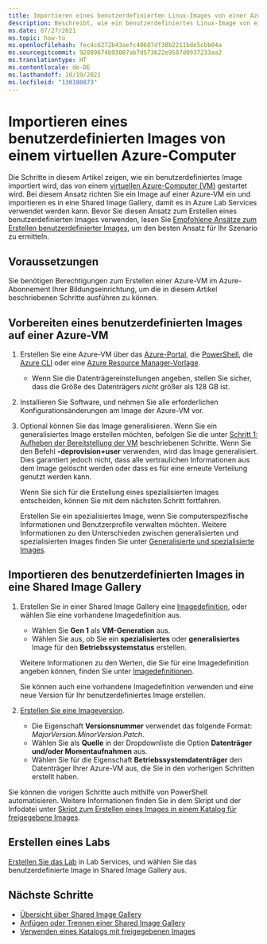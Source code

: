 ```yaml
---
title: Importieren eines benutzerdefinierten Linux-Images von einer Azure-VM
description: Beschreibt, wie ein benutzerdefiniertes Linux-Image von einem virtuellen Azure-Computer importiert wird.
ms.date: 07/27/2021
ms.topic: how-to
ms.openlocfilehash: fec4c6272b43aefc40607df38b2211bde5cbb04a
ms.sourcegitcommit: 92889674b93087ab7d573622e9587d0937233aa2
ms.translationtype: HT
ms.contentlocale: de-DE
ms.lasthandoff: 10/19/2021
ms.locfileid: "130180873"
---
```

# <a name="bring-a-linux-custom-image-from-an-azure-virtual-machine"></a>Importieren eines benutzerdefinierten Images von einem virtuellen Azure-Computer

Die Schritte in diesem Artikel zeigen, wie ein benutzerdefiniertes Image importiert wird, das von einem [virtuellen Azure-Computer (VM)](https://azure.microsoft.com/services/virtual-machines/) gestartet wird. Bei diesem Ansatz richten Sie ein Image auf einer Azure-VM ein und importieren es in eine Shared Image Gallery, damit es in Azure Lab Services verwendet werden kann. Bevor Sie diesen Ansatz zum Erstellen eines benutzerdefinierten Images verwenden, lesen Sie [Empfohlene Ansätze zum Erstellen benutzerdefinierter Images](approaches-for-custom-image-creation.md), um den besten Ansatz für Ihr Szenario zu ermitteln.

## <a name="prerequisites"></a>Voraussetzungen

Sie benötigen Berechtigungen zum Erstellen einer Azure-VM im Azure-Abonnement Ihrer Bildungseinrichtung, um die in diesem Artikel beschriebenen Schritte ausführen zu können.

## <a name="prepare-a-custom-image-on-an-azure-vm"></a>Vorbereiten eines benutzerdefinierten Images auf einer Azure-VM

1. Erstellen Sie eine Azure-VM über das [Azure-Portal](../virtual-machines/windows/quick-create-portal.md), die [PowerShell](../virtual-machines/windows/quick-create-powershell.md), die [Azure CLI](../virtual-machines/windows/quick-create-cli.md) oder eine [Azure Resource Manager-Vorlage](../virtual-machines/windows/quick-create-template.md).
    
    - Wenn Sie die Datenträgereinstellungen angeben, stellen Sie sicher, dass die Größe des Datenträgers *nicht* größer als 128 GB ist.
    
1. Installieren Sie Software, und nehmen Sie alle erforderlichen Konfigurationsänderungen am Image der Azure-VM vor.

1. Optional können Sie das Image generalisieren. Wenn Sie ein generalisiertes Image erstellen möchten, befolgen Sie die unter [Schritt 1: Aufheben der Bereitstellung der VM](../virtual-machines/linux/capture-image.md#step-1-deprovision-the-vm) beschriebenen Schritte. Wenn Sie den Befehl **-deprovision+user** verwenden, wird das Image generalisiert. Dies garantiert jedoch nicht, dass alle vertraulichen Informationen aus dem Image gelöscht werden oder dass es für eine erneute Verteilung genutzt werden kann.

    Wenn Sie sich für die Erstellung eines spezialisierten Images entscheiden, können Sie mit dem nächsten Schritt fortfahren.

    Erstellen Sie ein spezialisiertes Image, wenn Sie computerspezifische Informationen und Benutzerprofile verwalten möchten. Weitere Informationen zu den Unterschieden zwischen generalisierten und spezialisierten Images finden Sie unter [Generalisierte und spezialisierte Images](../virtual-machines/shared-image-galleries.md#generalized-and-specialized-images).

## <a name="import-the-custom-image-into-a-shared-image-gallery"></a>Importieren des benutzerdefinierten Images in eine Shared Image Gallery

1. Erstellen Sie in einer Shared Image Gallery eine [Imagedefinition](../virtual-machines/image-version.md), oder wählen Sie eine vorhandene Imagedefinition aus.
     - Wählen Sie **Gen 1** als **VM-Generation** aus.
     - Wählen Sie aus, ob Sie ein **spezialisiertes** oder **generalisiertes** Image für den **Betriebssystemstatus** erstellen.

    Weitere Informationen zu den Werten, die Sie für eine Imagedefinition angeben können, finden Sie unter [Imagedefinitionen](../virtual-machines/shared-image-galleries.md#image-definitions). 
    
    Sie können auch eine vorhandene Imagedefinition verwenden und eine neue Version für Ihr benutzerdefiniertes Image erstellen.
    
1. [Erstellen Sie eine Imageversion](../virtual-machines/image-version.md).
    - Die Eigenschaft **Versionsnummer** verwendet das folgende Format: *MajorVersion.MinorVersion.Patch*. 
    - Wählen Sie als **Quelle** in der Dropdownliste die Option **Datenträger und/oder Momentaufnahmen** aus.
    - Wählen Sie für die Eigenschaft **Betriebssystemdatenträger** den Datenträger Ihrer Azure-VM aus, die Sie in den vorherigen Schritten erstellt haben.

Sie können die vorigen Schritte auch mithilfe von PowerShell automatisieren. Weitere Informationen finden Sie in dem Skript und der Infodatei unter [Skript zum Erstellen eines Images in einem Katalog für freigegebene Images](https://github.com/Azure/azure-devtestlab/tree/master/samples/ClassroomLabs/Scripts/BringImageToSharedImageGallery/).

## <a name="create-a-lab"></a>Erstellen eines Labs

[Erstellen Sie das Lab](tutorial-setup-classroom-lab.md) in Lab Services, und wählen Sie das benutzerdefinierte Image in Shared Image Gallery aus.

## <a name="next-steps"></a>Nächste Schritte

* [Übersicht über Shared Image Gallery](../virtual-machines/shared-image-galleries.md)
* [Anfügen oder Trennen einer Shared Image Gallery](how-to-attach-detach-shared-image-gallery.md)
* [Verwenden eines Katalogs mit freigegebenen Images](how-to-use-shared-image-gallery.md)